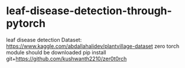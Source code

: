 # leaf-disease-detection-through-pytorch
leaf disease detection 
Dataset:
  https://www.kaggle.com/abdallahalidev/plantvillage-dataset
zero torch module should be downloaded
      pip install git+https://github.com/kushwanth2210/zer0t0rch
